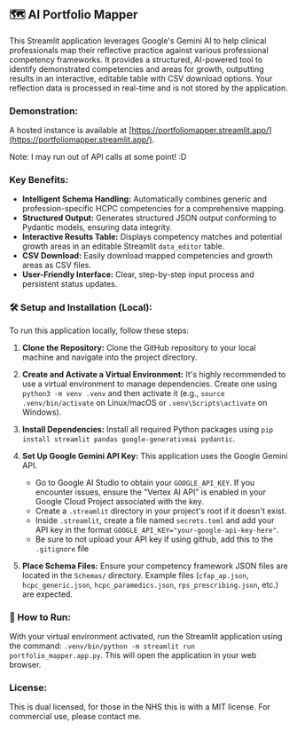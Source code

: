 ## 🗺️ AI Portfolio Mapper

This Streamlit application leverages Google's Gemini AI to help clinical professionals map their reflective practice against various professional competency frameworks. It provides a structured, AI-powered tool to identify demonstrated competencies and areas for growth, outputting results in an interactive, editable table with CSV download options. Your reflection data is processed in real-time and is not stored by the application.

### Demonstration:

A hosted instance is available at [https://portfoliomapper.streamlit.app/](https://portfoliomapper.streamlit.app/).

Note: I may run out of API calls at some point! :D

### Key Benefits:

-   **Intelligent Schema Handling:** Automatically combines generic and profession-specific HCPC competencies for a comprehensive mapping.
-   **Structured Output:** Generates structured JSON output conforming to Pydantic models, ensuring data integrity.
-   **Interactive Results Table:** Displays competency matches and potential growth areas in an editable Streamlit `data_editor` table.
-   **CSV Download:** Easily download mapped competencies and growth areas as CSV files.
-   **User-Friendly Interface:** Clear, step-by-step input process and persistent status updates.


### 🛠️ Setup and Installation (Local):

To run this application locally, follow these steps:

1.  **Clone the Repository:**
    Clone the GitHub repository to your local machine and navigate into the project directory.

2.  **Create and Activate a Virtual Environment:**
    It's highly recommended to use a virtual environment to manage dependencies. Create one using `python3 -m venv .venv` and then activate it (e.g., `source .venv/bin/activate` on Linux/macOS or `.venv\Scripts\activate` on Windows).

3.  **Install Dependencies:**
    Install all required Python packages using `pip install streamlit pandas google-generativeai pydantic`.

4.  **Set Up Google Gemini API Key:**
    This application uses the Google Gemini API.
    *   Go to Google AI Studio to obtain your `GOOGLE_API_KEY`. If you encounter issues, ensure the "Vertex AI API" is enabled in your Google Cloud Project associated with the key.
    *   Create a `.streamlit` directory in your project's root if it doesn't exist.
    *   Inside `.streamlit`, create a file named `secrets.toml` and add your API key in the format `GOOGLE_API_KEY="your-google-api-key-here"`.
    *   Be sure to not upload your API key if using github, add this to the `.gitignore` file

5.  **Place Schema Files:**
    Ensure your competency framework JSON files are located in the `Schemas/` directory. Example files (`cfap_ap.json`, `hcpc_generic.json`, `hcpc_paramedics.json`, `rps_prescribing.json`, etc.) are expected.

### 🏃 How to Run:

With your virtual environment activated, run the Streamlit application using the command: `.venv/bin/python -m streamlit run portfolio_mapper.app.py`. This will open the application in your web browser.

### License:

This is dual licensed, for those in the NHS this is with a MIT license. For commercial use, please contact me.


